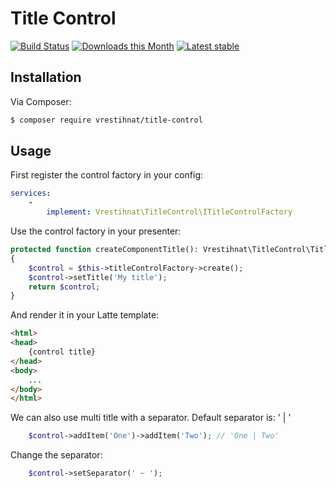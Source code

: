 Title Control
============

[![Build Status](https://github.com/vrestihnat/title-control/workflows/CI/badge.svg)](https://github.com/vrestihnat/title-control/actions?query=workflow%3ACI+branch%3Amain)
[![Downloads this Month](https://img.shields.io/packagist/dm/vrestihnat/title-control.svg)](https://packagist.org/packages/vrestihnat/title-control)
[![Latest stable](https://img.shields.io/packagist/v/vrestihnat/title-control.svg)](https://packagist.org/packages/vrestihnat/title-control)


Installation
------------

Via Composer:

```sh
$ composer require vrestihnat/title-control
```


Usage
-----

First register the control factory in your config:
```yaml
services:
    -
        implement: Vrestihnat\TitleControl\ITitleControlFactory

```

Use the control factory in your presenter:
```php
protected function createComponentTitle(): Vrestihnat\TitleControl\TitleControl
{
    $control = $this->titleControlFactory->create();
    $control->setTitle('My title');
    return $control;
}
```

And render it in your Latte template:
```html
<html>
<head>
    {control title}
</head>
<body>
    ...
</body>
</html>
```

We can also use multi title with a separator. Default separator is: ' | '
```php
    $control->addItem('One')->addItem('Two'); // 'One | Two'
```

Change the separator:
```php
    $control->setSeparator(' ~ ');
```
